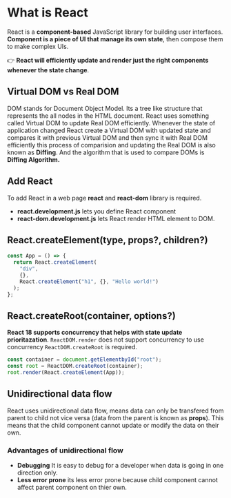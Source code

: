 # What is React

React is a **component-based** JavaScript library for building user interfaces. **Component is a piece of UI that manage its own state**, then compose them to make complex UIs. 

👉 **React will efficiently update and render just the right components whenever the state change**.

## Virtual DOM vs Real DOM

DOM stands for Document Object Model. Its a tree like structure that represents the all nodes in the HTML document. React uses something called Virtual DOM to update Real DOM efficiently. Whenever the state of application changed React create a Virtual DOM with updated state and compares it with previous Virtual DOM and then sync it with Real DOM efficiently this process of comparision and updating the Real DOM is also known as **Diffing**. And the algorithm that is used to compare DOMs is **Diffing Algorithm.**

## Add React

To add React in a web page **react** and **react-dom** library is required.

- **react.development.js** lets you define React component
- **react-dom.development.js** lets React render HTML element to DOM.

## React.createElement(type, props?, children?)

```js
const App = () => {
  return React.createElement(
    "div",
    {},
    React.createElement("h1", {}, "Hello world!")
  );
};
```

## React.createRoot(container, options?)

**React 18 supports concurrency that helps with state update prioritazation**. `ReactDOM.render` does not support concurrency to use concurrency `ReactDOM.createRoot` is required.

```js
const container = document.getElementbyId("root");
const root = ReactDOM.createRoot(container);
root.render(React.createElement(App));
```

## Unidirectional data flow

React uses unidirectional data flow, means data can only be transfered from parent to child not vice versa (data from the parent is known as **props**). This means that the child component cannot update or modify the data on their own.

### Advantages of unidirectional flow
 
- **Debugging** It is easy to debug for a developer when data is going in one direction only.
- **Less error prone** its less error prone because child component cannot affect parent component on thier own.